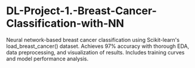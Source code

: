 # DL-Project-1.-Breast-Cancer-Classification-with-NN
Neural network-based breast cancer classification using Scikit-learn's load_breast_cancer() dataset. Achieves 97% accuracy with thorough EDA, data preprocessing, and visualization of results. Includes training curves and model performance analysis.
